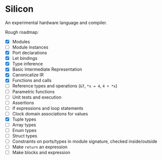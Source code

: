# Silicon

An experimental hardware language and compiler.

Rough roadmap:

- [x] Modules
- [ ] Module instances
- [x] Port declarations
- [x] Let bindings
- [x] Type inference
- [x] Basic Intermediate Representation
- [x] Canonicalize IR
- [x] Functions and calls
- [ ] Reference types and operations (`&T`, `*x = 4`, `4 + *x`)
- [ ] Parametric functions
- [ ] Unit tests and execution
- [ ] Assertions
- [ ] If expressions and loop statements
- [ ] Clock domain associations for values
- [x] Tuple types
- [ ] Array types
- [ ] Enum types
- [ ] Struct types
- [ ] Constraints on ports/types in module signature, checked inside/outside
- [ ] Make `return` an expression
- [ ] Make blocks and expression
